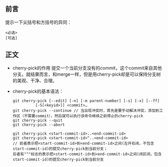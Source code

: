 ## 前言
提示一下尖括号和方括号的异同：
```
<必选>
[可选]
```

## 正文
- cherry-pick的作用
	提交一个当前分支没有的commit，这个commit来自其他分支。就结果而言，和merge一样，但是用cherry-pick却是可以保持分支树的美观、干净、合理。
	

- cherry-pick的基本语法：
    ```
    git cherry-pick [--edit] [-n] [-m parent-number] [-s] [-x] [--ff]
              [-S[<keyid>]] <commit>…​
    git cherry-pick --continue // 当出现冲突时，首先是要手动解决冲突，添加到工作区（不需要commit），然后就可以执行该命令继续之前停止的cherry-pick
    git cherry-pick --quit	
    git cherry-pick --abort
    
    git cherry-pick <start-commit-id>..<end-commit-id>
	git cherry-pick <start-commit-id>^..<end-commit-id>
    // 前者表示把<start-commit-id>到<end-commit-id>之间(左开右闭，不包含start-commit-id)的提交cherry-pick到当前分支；
    后者有"^"标志的表示把<start-commit-id>到<end-commit-id>之间(闭区间，包含start-commit-id)的提交cherry-pick到当前分支
    ```

